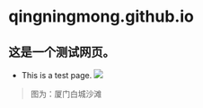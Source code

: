 # qingningmong.github.io

## 这是一个测试网页。
- This is a test page.
![](https://pandao.github.io/editor.md/examples/images/8.jpg)

> 图为：厦门白城沙滩
